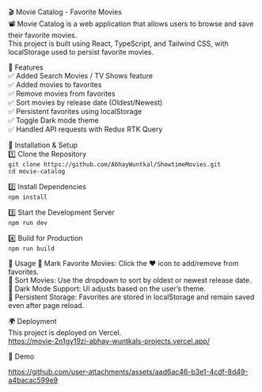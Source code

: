 🎬 Movie Catalog - Favorite Movies <br />
📽️ Movie Catalog is a web application that allows users to browse and save their favorite movies.  <br /> This project is built using React, TypeScript, and Tailwind CSS, with localStorage used to persist favorite movies.

🚀 Features <br />
✅ Added Search Movies / TV Shows feature <br />
✅ Added movies to favorites <br />
✅ Remove movies from favorites <br />
✅ Sort movies by release date (Oldest/Newest) <br />
✅ Persistent favorites using localStorage <br />
✅ Toggle Dark mode theme <br />
✅ Handled API requests with Redux RTK Query

📌 Installation & Setup <br />
1️⃣ Clone the Repository <br />
```git clone https://github.com/AbhayWuntkal/ShowtimeMovies.git```
<br />
```cd movie-catalog```

2️⃣ Install Dependencies <br />
```npm install```

3️⃣ Start the Development Server <br />
```npm run dev```

4️⃣ Build for Production <br />
```npm run build```

📖 Usage
🌟 Mark Favorite Movies: Click the ❤️ icon to add/remove from favorites. <br />
🔄 Sort Movies: Use the dropdown to sort by oldest or newest release date. <br />
🌙 Dark Mode Support: UI adjusts based on the user’s theme. <br />
💾 Persistent Storage: Favorites are stored in localStorage and remain saved even after page reload. <br />

🌍 Deployment <br />
This project is deployed on Vercel. <br />
https://movie-2n1gy19zi-abhay-wuntkals-projects.vercel.app/

🎨 Demo <br />

https://github.com/user-attachments/assets/aad6ac46-b3e1-4cdf-8d49-a4bacac599e9




